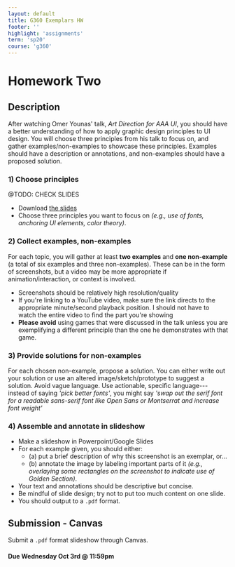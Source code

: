 ```yaml
---
layout: default
title: G360 Exemplars HW
footer: ''
highlight: 'assignments'
term: 'sp20'
course: 'g360'
---
```

# Homework Two
## Description
After watching Omer Younas' talk, _Art Direction for AAA UI_, you should have a better understanding of how to apply graphic design principles to UI design. You will choose three principles from his talk to focus on, and gather examples/non-examples to showcase these principles. Examples should have a description or annotations, and non-examples should have a proposed solution.

### 1) Choose principles
@TODO: CHECK SLIDES
 * Download [the slides](../mats/art-direction-for-aaa-ui.pdf)
 * Choose three principles you want to focus on _(e.g., use of fonts, anchoring UI elements, color theory)_.

### 2) Collect examples, non-examples
For each topic, you will gather at least __two examples__ and __one non-example__ (a total of six examples and three non-examples). These can be in the form of screenshots, but a video may be more appropriate if animation/interaction, or context is involved.

 * Screenshots should be relatively high resolution/quality
 * If you're linking to a YouTube video, make sure the link directs to the appropriate minute/second playback position. I should not have to watch the entire video to find the part you're showing
 * __Please avoid__ using games that were discussed in the talk unless you are exemplifying a different principle than the one he demonstrates with that game.

### 3) Provide solutions for non-examples
For each chosen non-example, propose a solution. You can either write out your solution or use an altered image/sketch/prototype to suggest a solution. Avoid vague language. Use actionable, specific language--- instead of saying _'pick better fonts'_, you might say _'swap out the serif font for a readable sans-serif font like Open Sans or Montserrat and increase font weight'_

### 4) Assemble and annotate in slideshow
 * Make a slideshow in Powerpoint/Google Slides
 * For each example given, you should either:
   * (a) put a brief description of why this screenshot is an exemplar, or...
   * (b) annotate the image by labeling important parts of it _(e.g., overlaying some rectangles on the screenshot to indicate use of Golden Section)_.
 * Your text and annotations should be descriptive but concise.
 * Be mindful of slide design; try not to put too much content on one slide.
 * You should output to a `.pdf` format.

## Submission - Canvas
Submit a `.pdf` format slideshow through Canvas.

#### **Due Wednesday Oct 3rd @ 11:59pm**